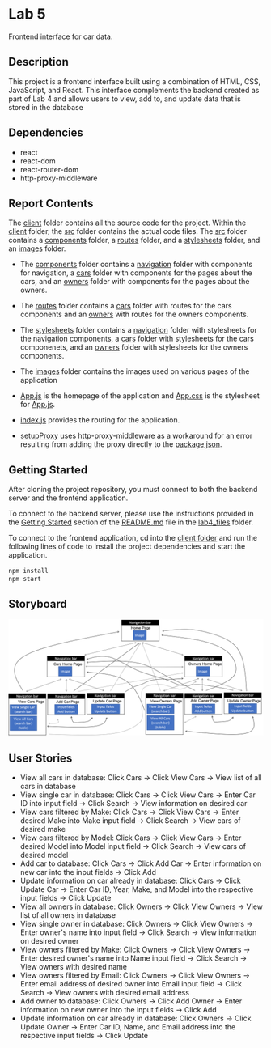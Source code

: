 # Lab 5

Frontend interface for car data.

## Description

This project is a frontend interface built using a combination of HTML, CSS, JavaScript, and React. This interface complements the backend created as part of Lab 4 and allows users to view, add to, and update data that is stored in the database

## Dependencies

* react
* react-dom
* react-router-dom
* http-proxy-middleware

## Report Contents

The [client](./client/) folder contains all the source code for the project. Within the [client](./client/) folder, the [src](./client/src/) folder contains the actual code files. The [src](./client/src/) folder contains a [components](./client/src/components/) folder, a [routes](./client/src/routes/) folder, and a [stylesheets](./client/src/stylesheets/) folder, and an [images](./client/src/images/) folder.

* The [components](./client/src/components/) folder contains a [navigation](./client/src/components/navigation/) folder with components for navigation, a [cars](./client/src/components/cars/) folder with components for  the pages about the cars, and an [owners](./client/src/components/owners/) folder with components for the pages about the owners. 

* The [routes](./client/src/routes/) folder contains a [cars](./client/src/routes/cars/) folder with routes for the cars components and an [owners](./client/src/routes/owners/) with routes for the owners components. 

* The [stylesheets](./client/src/stylesheets/) folder contains a [navigation](./client/src/stylesheets/navigation/) folder with stylesheets for the navigation components, a [cars](./client/src/stylesheets/cars/) folder with stylesheets for the cars componenets, and an [owners](./client/src/stylesheets/owners/) folder with stylesheets for the owners components. 

* The [images](./client/src/images/) folder contains the images used on various pages of the application

* [App.js](./client/src/App.js) is the homepage of the application and [App.css](./client/src/App.css) is the stylesheet for [App.js](./client/src/App.js).

* [index.js](./client/src/index.js) provides the routing for the application. 

* [setupProxy](./client/src/setupProxy.js) uses http-proxy-middleware as a workaround for an error resulting from adding the proxy directly to the [package.json](./client/package.json).

## Getting Started

After cloning the project repository, you must connect to both the backend server and the frontend application. 

To connect to the backend server, please use the instructions provided in the [Getting Started](https://github.com/AdinaScheinfeld/CISC3140/tree/main/lab4_files#getting-started) section of the [README.md](../lab4_files/README.md) file in the [lab4_files](../lab4_files/) folder.

To connect to the frontend application, cd into the [client folder](./client/) and run the following lines of code to install the project dependencies and start the application.

```
npm install
npm start
```

## Storyboard

![storyboard](wireframes.png)

## User Stories

* View all cars in database: Click Cars -> Click View Cars -> View list of all cars in database
* View single car in database: Click Cars -> Click View Cars -> Enter Car ID into input field -> Click Search -> View information on desired car
* View cars filtered by Make: Click Cars -> Click View Cars -> Enter desired Make into Make input field -> Click Search -> View cars of desired make
* View cars filtered by Model: Click Cars -> Click View Cars -> Enter desired Model into Model input field -> Click Search -> View cars of desired model
* Add car to database: Click Cars -> Click Add Car -> Enter information on new car into the input fields -> Click Add
* Update information on car already in database: Click Cars -> Click Update Car -> Enter Car ID, Year, Make, and Model into the respective input fields -> Click Update
* View all owners in database: Click Owners -> Click View Owners -> View list of all owners in database
* View single owner in database: Click Owners -> Click View Owners -> Enter owner's name into input field -> Click Search -> View information on desired owner
* View owners filtered by Make: Click Owners -> Click View Owners -> Enter desired owner's name into Name input field -> Click Search -> View owners with desired name
* View owners filtered by Email: Click Owners -> Click View Owners -> Enter email address of desired owner into Email input field -> Click Search -> View owners with desired email address
* Add owner to database: Click Owners -> Click Add Owner -> Enter information on new owner into the input fields -> Click Add
* Update information on car already in database: Click Owners -> Click Update Owner -> Enter Car ID, Name, and Email address into the respective input fields -> Click Update
